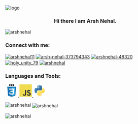 ![logo](![pexels-pixabay-270632](https://github.com/user-attachments/assets/3d3ecf2c-504b-40f7-aa2c-98c5f09f136d)
)
<h3 align="center">Hi there I am Arsh Nehal.</h3>

<p align="left"> <img src="https://komarev.com/ghpvc/?username=arshnehal&label=Profile%20views&color=0e75b6&style=flat" alt="arshnehal" /> </p>

<h3 align="left">Connect with me:</h3>
<p align="left">
<a href="https://twitter.com/arshnehal11" target="blank"><img align="center" src="https://raw.githubusercontent.com/rahuldkjain/github-profile-readme-generator/master/src/images/icons/Social/twitter.svg" alt="arshnehal11" height="30" width="40" /></a>
<a href="https://linkedin.com/in/arsh-nehal-373794343" target="blank"><img align="center" src="https://raw.githubusercontent.com/rahuldkjain/github-profile-readme-generator/master/src/images/icons/Social/linked-in-alt.svg" alt="arsh-nehal-373794343" height="30" width="40" /></a>
<a href="https://www.youtube.com/@ArshNehal-48320" target="blank"><img align="center" src="https://raw.githubusercontent.com/rahuldkjain/github-profile-readme-generator/master/src/images/icons/Social/youtube.svg" alt="arshnehal-48320" height="30" width="40" /></a>
<a href="https://www.codechef.com/users/holy_unity_79" target="blank"><img align="center" src="https://cdn.jsdelivr.net/npm/simple-icons@3.1.0/icons/codechef.svg" alt="holy_unity_79" height="30" width="40" /></a>
<a href="https://www.leetcode.com/arshnehal" target="blank"><img align="center" src="https://raw.githubusercontent.com/rahuldkjain/github-profile-readme-generator/master/src/images/icons/Social/leet-code.svg" alt="arshnehal" height="30" width="40" /></a>
</p>

<h3 align="left">Languages and Tools:</h3>
<p align="left"> <a href="https://www.w3schools.com/css/" target="_blank" rel="noreferrer"> <img src="https://raw.githubusercontent.com/devicons/devicon/master/icons/css3/css3-original-wordmark.svg" alt="css3" width="40" height="40"/> </a> <a href="https://git-src="https://raw.githubusercontent.com/devicons/devicon/master/icons/html5/html5-original-wordmark.svg" alt="html5" width="40" height="40"/> </a> <a href="https://developer.mozilla.org/en-US/docs/Web/JavaScript" target="_blank" rel="noreferrer"> <img src="https://raw.githubusercontent.com/devicons/devicon/master/icons/javascript/javascript-original.svg" alt="javascript" width="40" height="40"/> </a> <a href="https://www.linux.org/" target="_blank" rel="noreferrer"> <img src="https://raw.githubusercontent.com/devicons/devicon/master/icons/python/python-original.svg" alt="python" width="40" height="40"/> </a> </p>

<p><img align="left" src="https://github-readme-stats.vercel.app/api/top-langs?username=arshnehal&show_icons=true&locale=en&layout=compact" alt="arshnehal" /></p>

<p>&nbsp;<img align="center" src="https://github-readme-stats.vercel.app/api?username=arshnehal&show_icons=true&locale=en" alt="arshnehal" /></p>

<p><img align="center" src="https://github-readme-streak-stats.herokuapp.com/?user=arshnehal&" alt="arshnehal" /></p>
